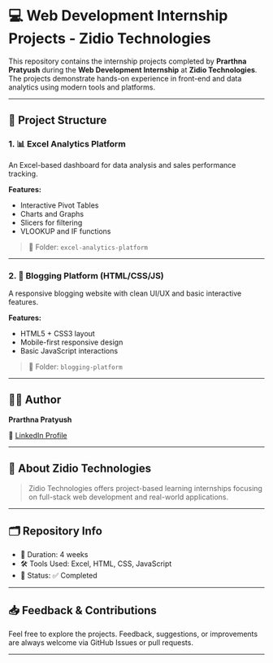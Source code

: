 # 💻 Web Development Internship Projects - Zidio Technologies

This repository contains the internship projects completed by **Prarthna Pratyush** during the **Web Development Internship** at **Zidio Technologies**. The projects demonstrate hands-on experience in front-end and data analytics using modern tools and platforms.

---

## 📁 Project Structure

### 1. 📊 Excel Analytics Platform

An Excel-based dashboard for data analysis and sales performance tracking.

**Features:**
- Interactive Pivot Tables
- Charts and Graphs
- Slicers for filtering
- VLOOKUP and IF functions

> 📂 Folder: `excel-analytics-platform`

---

### 2. 📝 Blogging Platform (HTML/CSS/JS)

A responsive blogging website with clean UI/UX and basic interactive features.

**Features:**
- HTML5 + CSS3 layout
- Mobile-first responsive design
- Basic JavaScript interactions

> 📂 Folder: `blogging-platform`

---

## 🧑‍💼 Author

**Prarthna Pratyush**

🔗 [LinkedIn Profile](https://www.linkedin.com/in/prarthna-pratyush-b9a1891b4/)

---

## 📌 About Zidio Technologies

> Zidio Technologies offers project-based learning internships focusing on full-stack web development and real-world applications.

---

## 🗂️ Repository Info

- 📅 Duration: 4 weeks
- 🛠️ Tools Used: Excel, HTML, CSS, JavaScript
- 🔖 Status: ✅ Completed

---

## 📥 Feedback & Contributions

Feel free to explore the projects. Feedback, suggestions, or improvements are always welcome via GitHub Issues or pull requests.

---
